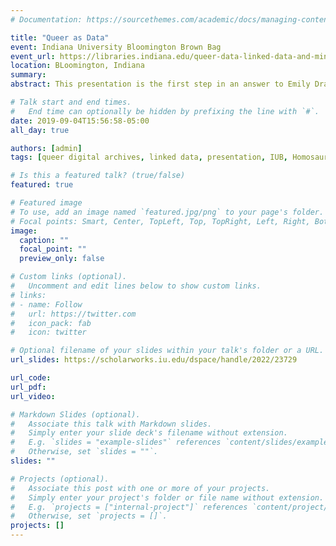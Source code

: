 ```yaml
---
# Documentation: https://sourcethemes.com/academic/docs/managing-content/

title: "Queer as Data"
event: Indiana University Bloomington Brown Bag
event_url: https://libraries.indiana.edu/queer-data-linked-data-and-minoritized-digital-archives
location: BLoomington, Indiana
summary:
abstract: This presentation is the first step in an answer to Emily Drabinski’s 2013 challenge to library and information science (LIS) professionals to think about ways in which to ‘queer the library catalog,’ and to represent identity as historically constructed and described. Beginning with a brief outline of the troubled history between marginalized groups and LIS classifications, I examine some of the proposals suggested over the past half-decade by researchers—and their limitations. Instead of starting anew, or using ‘uninformed’ social tagging/folksonomies, I propose a ‘turn’ to the catalogs and controlled vocabularies of archives and special collections, which frequently reckon with unclassifiable material. Following through on that turn, I will discuss how linked data and linked data vocabularies are currently being used by several digital archives—along with some possible lessons for the LIS field as a whole. The radical and subversive use of linked data by queer digital archives offers a partial solution to the conundrum of minoritized and historical representation in the catalog. Finally, I will conclude by describing my own experiences and considerations in the construction of a new linked data vocabulary.

# Talk start and end times.
#   End time can optionally be hidden by prefixing the line with `#`.
date: 2019-09-04T15:56:58-05:00
all_day: true

authors: [admin]
tags: [queer digital archives, linked data, presentation, IUB, Homosaurus, HomoIT]

# Is this a featured talk? (true/false)
featured: true

# Featured image
# To use, add an image named `featured.jpg/png` to your page's folder. 
# Focal points: Smart, Center, TopLeft, Top, TopRight, Left, Right, BottomLeft, Bottom, BottomRight.
image:
  caption: ""
  focal_point: ""
  preview_only: false

# Custom links (optional).
#   Uncomment and edit lines below to show custom links.
# links:
# - name: Follow
#   url: https://twitter.com
#   icon_pack: fab
#   icon: twitter

# Optional filename of your slides within your talk's folder or a URL.
url_slides: https://scholarworks.iu.edu/dspace/handle/2022/23729

url_code:
url_pdf:
url_video:

# Markdown Slides (optional).
#   Associate this talk with Markdown slides.
#   Simply enter your slide deck's filename without extension.
#   E.g. `slides = "example-slides"` references `content/slides/example-slides.md`.
#   Otherwise, set `slides = ""`.
slides: ""

# Projects (optional).
#   Associate this post with one or more of your projects.
#   Simply enter your project's folder or file name without extension.
#   E.g. `projects = ["internal-project"]` references `content/project/deep-learning/index.md`.
#   Otherwise, set `projects = []`.
projects: []
---
```

